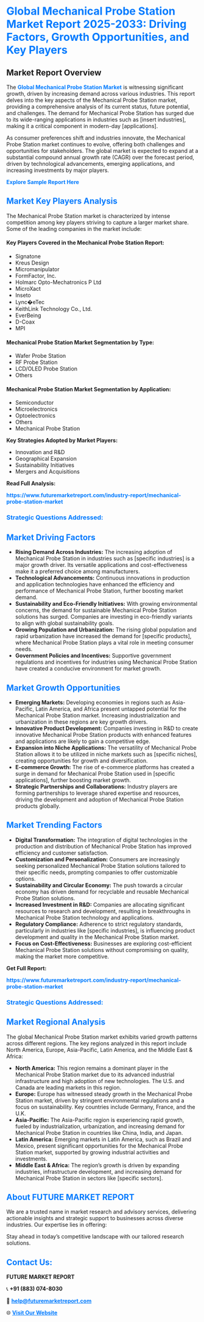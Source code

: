 <h1 style="color: #007BFF;">Global Mechanical Probe Station Market Report 2025-2033: Driving Factors, Growth Opportunities, and Key Players</h1>

<section id="overview">
<h2>Market Report Overview</h2>
<p>The <a href="https://www.futuremarketreport.com/industry-report/mechanical-probe-station-market" style="color: #007BFF; text-decoration: none;"><strong>Global Mechanical Probe Station Market</strong></a> is witnessing significant growth, driven by increasing demand across various industries. This report delves into the key aspects of the Mechanical Probe Station market, providing a comprehensive analysis of its current status, future potential, and challenges. The demand for Mechanical Probe Station has surged due to its wide-ranging applications in industries such as [insert industries], making it a critical component in modern-day [applications].</p>
<p>As consumer preferences shift and industries innovate, the Mechanical Probe Station market continues to evolve, offering both challenges and opportunities for stakeholders. The global market is expected to expand at a substantial compound annual growth rate (CAGR) over the forecast period, driven by technological advancements, emerging applications, and increasing investments by major players.</p>
</section>

<section id="overview">
<p><a href="https://www.futuremarketreport.com/request-sample/reportId=112174" style="color: #007BFF; text-decoration: none;"><strong>Explore Sample Report Here</strong></a></p>
</section>

<section id="key-players">
<h2 style="color: #007BFF;">Market Key Players Analysis</h2>
<p>The Mechanical Probe Station market is characterized by intense competition among key players striving to capture a larger market share. Some of the leading companies in the market include:</p>
<h4>Key Players Covered in the Mechanical Probe Station Report:</h4>
<ul><li>Signatone</li><li>Kreus Design</li><li>Micromanipulator</li><li>FormFactor, Inc.</li><li>Holmarc Opto-Mechatronics P Ltd</li><li>MicroXact</li><li>Inseto</li><li>Lync�eTec</li><li>KeithLink Technology Co., Ltd.</li><li>EverBeing</li><li>D-Coax</li><li>MPI</li></ul>
<h4>Mechanical Probe Station Market Segmentation by Type:</h4>
<ul><li>Wafer Probe Station</li><li>RF Probe Station</li><li>LCD/OLED Probe Station</li><li>Others</li></ul>

<h4>Mechanical Probe Station Market Segmentation by Application:</h4>
<ul><li>Semiconductor</li><li>Microelectronics</li><li>Optoelectronics</li><li>Others</li><li>Mechanical Probe Station</li></ul>
<p><strong>Key Strategies Adopted by Market Players:</strong></p>
<ul>
<li>Innovation and R&D</li>
<li>Geographical Expansion</li>
<li>Sustainability Initiatives</li>
<li>Mergers and Acquisitions</li>
</ul>
</section>

<section>
<p><strong>Read Full Analysis: </strong></p><a href="https://www.futuremarketreport.com/industry-report/mechanical-probe-station-market" style="color: #007BFF; text-decoration: none;"><strong>https://www.futuremarketreport.com/industry-report/mechanical-probe-station-market</strong></a>
<h3 style="color: #007BFF;">Strategic Questions Addressed:</h3>
</section>

<section id="driving-factors">
<h2 style="color: #007BFF;">Market Driving Factors</h2>
<ul>
<li><strong>Rising Demand Across Industries:</strong> The increasing adoption of Mechanical Probe Station in industries such as [specific industries] is a major growth driver. Its versatile applications and cost-effectiveness make it a preferred choice among manufacturers.</li>
<li><strong>Technological Advancements:</strong> Continuous innovations in production and application technologies have enhanced the efficiency and performance of Mechanical Probe Station, further boosting market demand.</li>
<li><strong>Sustainability and Eco-Friendly Initiatives:</strong> With growing environmental concerns, the demand for sustainable Mechanical Probe Station solutions has surged. Companies are investing in eco-friendly variants to align with global sustainability goals.</li>
<li><strong>Growing Population and Urbanization:</strong> The rising global population and rapid urbanization have increased the demand for [specific products], where Mechanical Probe Station plays a vital role in meeting consumer needs.</li>
<li><strong>Government Policies and Incentives:</strong> Supportive government regulations and incentives for industries using Mechanical Probe Station have created a conducive environment for market growth.</li>
</ul>
</section>

<section id="growth-opportunities">
<h2 style="color: #007BFF;">Market Growth Opportunities</h2>
<ul>
<li><strong>Emerging Markets:</strong> Developing economies in regions such as Asia-Pacific, Latin America, and Africa present untapped potential for the Mechanical Probe Station market. Increasing industrialization and urbanization in these regions are key growth drivers.</li>
<li><strong>Innovative Product Development:</strong> Companies investing in R&D to create innovative Mechanical Probe Station products with enhanced features and applications are likely to gain a competitive edge.</li>
<li><strong>Expansion into Niche Applications:</strong> The versatility of Mechanical Probe Station allows it to be utilized in niche markets such as [specific niches], creating opportunities for growth and diversification.</li>
<li><strong>E-commerce Growth:</strong> The rise of e-commerce platforms has created a surge in demand for Mechanical Probe Station used in [specific applications], further boosting market growth.</li>
<li><strong>Strategic Partnerships and Collaborations:</strong> Industry players are forming partnerships to leverage shared expertise and resources, driving the development and adoption of Mechanical Probe Station products globally.</li>
</ul>
</section>

<section id="trending-factors">
<h2 style="color: #007BFF;">Market Trending Factors</h2>
<ul>
<li><strong>Digital Transformation:</strong> The integration of digital technologies in the production and distribution of Mechanical Probe Station has improved efficiency and customer satisfaction.</li>
<li><strong>Customization and Personalization:</strong> Consumers are increasingly seeking personalized Mechanical Probe Station solutions tailored to their specific needs, prompting companies to offer customizable options.</li>
<li><strong>Sustainability and Circular Economy:</strong> The push towards a circular economy has driven demand for recyclable and reusable Mechanical Probe Station solutions.</li>
<li><strong>Increased Investment in R&D:</strong> Companies are allocating significant resources to research and development, resulting in breakthroughs in Mechanical Probe Station technology and applications.</li>
<li><strong>Regulatory Compliance:</strong> Adherence to strict regulatory standards, particularly in industries like [specific industries], is influencing product development and quality in the Mechanical Probe Station market.</li>
<li><strong>Focus on Cost-Effectiveness:</strong> Businesses are exploring cost-efficient Mechanical Probe Station solutions without compromising on quality, making the market more competitive.</li>
</ul>
</section>

<section>
<p><strong>Get Full Report: </strong></p><a href="https://www.futuremarketreport.com/industry-report/mechanical-probe-station-market" style="color: #007BFF; text-decoration: none;"><strong>https://www.futuremarketreport.com/industry-report/mechanical-probe-station-market</strong></a>
<h3 style="color: #007BFF;">Strategic Questions Addressed:</h3>
</section>


<section id="regional-analysis">
<h2 style="color: #007BFF;">Market Regional Analysis</h2>
<p>The global Mechanical Probe Station market exhibits varied growth patterns across different regions. The key regions analyzed in this report include North America, Europe, Asia-Pacific, Latin America, and the Middle East & Africa:</p>
<ul>
<li><strong>North America:</strong> This region remains a dominant player in the Mechanical Probe Station market due to its advanced industrial infrastructure and high adoption of new technologies. The U.S. and Canada are leading markets in this region.</li>
<li><strong>Europe:</strong> Europe has witnessed steady growth in the Mechanical Probe Station market, driven by stringent environmental regulations and a focus on sustainability. Key countries include Germany, France, and the U.K.</li>
<li><strong>Asia-Pacific:</strong> The Asia-Pacific region is experiencing rapid growth, fueled by industrialization, urbanization, and increasing demand for Mechanical Probe Station in countries like China, India, and Japan.</li>
<li><strong>Latin America:</strong> Emerging markets in Latin America, such as Brazil and Mexico, present significant opportunities for the Mechanical Probe Station market, supported by growing industrial activities and investments.</li>
<li><strong>Middle East & Africa:</strong> The region’s growth is driven by expanding industries, infrastructure development, and increasing demand for Mechanical Probe Station in sectors like [specific sectors].</li>
</ul>
</section>

<footer>
<h2 style="color: #007BFF;">About FUTURE MARKET REPORT</h2>
<p>We are a trusted name in market research and advisory services, delivering actionable insights and strategic support to businesses across diverse industries. Our expertise lies in offering:</p>

<p>Stay ahead in today’s competitive landscape with our tailored research solutions.</p>

<h2 style="color: #007BFF;">Contact Us:</h2>
<p><strong>FUTURE MARKET REPORT</strong></p>
<p>📞 <strong>+91 (883) 074-8030</strong></p>
<p>📧 <strong><a href="mailto:help@futuremarketreport.com" style="color: #007BFF;">help@futuremarketreport.com</a></strong></p>
<p>🌐 <strong><a href="https://www.futuremarketreport.com/" style="color: #007BFF;">Visit Our Website</a></strong></p>
</footer>